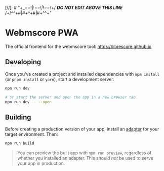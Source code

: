 <div dir="ltr" align="left">

[//]: # "\+\_==!|!=_=!|!==_/+/ ***DO NOT EDIT ABOVE THIS LINE*** /+/^^+#|#+^+#|#+^^\+\"

# Webmscore PWA

The official frontend for the webmscore tool: <https://librescore.github.io>

## Developing

Once you've created a project and installed dependencies with `npm install` (or `pnpm install` or `yarn`), start a development server:

```bash
npm run dev

# or start the server and open the app in a new browser tab
npm run dev -- --open
```

## Building

Before creating a production version of your app, install an [adapter](https://kit.svelte.dev/docs#adapters) for your target environment. Then:

```bash
npm run build
```

> You can preview the built app with `npm run preview`, regardless of whether you installed an adapter. This should _not_ be used to serve your app in production.

</div>

